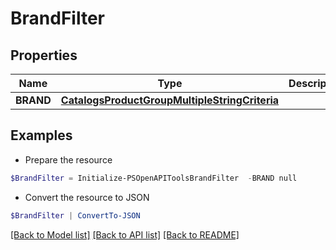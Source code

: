 # BrandFilter
## Properties

Name | Type | Description | Notes
------------ | ------------- | ------------- | -------------
**BRAND** | [**CatalogsProductGroupMultipleStringCriteria**](.md) |  | 

## Examples

- Prepare the resource
```powershell
$BrandFilter = Initialize-PSOpenAPIToolsBrandFilter  -BRAND null
```

- Convert the resource to JSON
```powershell
$BrandFilter | ConvertTo-JSON
```

[[Back to Model list]](../README.md#documentation-for-models) [[Back to API list]](../README.md#documentation-for-api-endpoints) [[Back to README]](../README.md)

